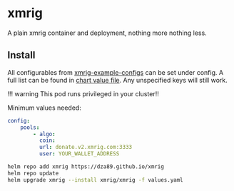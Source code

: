 # xmrig

A plain xmrig container and deployment, nothing more nothing less.

## Install

All configurables from [xmrig-example-configs](https://github.com/xmrig/xmrig/blob/master/src/config.json) can be set under config.
A full list can be found in [chart value file](./charts/xmrig/values.yaml). Any unspecified keys will still work.

!!! warning
This pod runs privileged in your cluster!! 

Minimum values needed:

```yaml
config:
    pools:
        - algo:
          coin:
          url: donate.v2.xmrig.com:3333
          user: YOUR_WALLET_ADDRESS
```

```bash
helm repo add xmrig https://dza89.github.io/xmrig
helm repo update
helm upgrade xmrig --install xmrig/xmrig -f values.yaml
```
